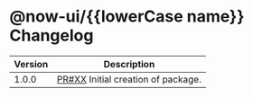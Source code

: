 # @now-ui/{{lowerCase name}} Changelog

| Version | Description                                                                        |
| ------- | ---------------------------------------------------------------------------------- |
| 1.0.0   | [PR#XX](https://github.com/sadick254/now-ui/pull/XX) Initial creation of package. |
